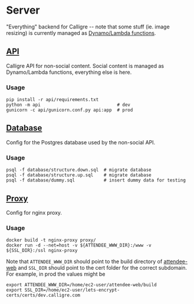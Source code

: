 # Server
"Everything" backend for Calligre -- note that some stuff (ie. image resizing)
is currently managed as
[Dynamo/Lambda functions](https://github.com/calligre/lambda-functions).

## [API](api/)
Calligre API for non-social content. Social content is managed as Dynamo/Lambda
functions, everything else is here.

### Usage

    pip install -r api/requirements.txt
    python -m api                             # dev
    gunicorn -c api/gunicorn.conf.py api:app  # prod

## [Database](database/)
Config for the Postgres database used by the non-social API.

### Usage

    psql -f database/structure.down.sql  # migrate database
    psql -f database/structure.up.sql    # migrate database
    psql -f database/dummy.sql           # insert dummy data for testing

## [Proxy](proxy/)
Config for nginx proxy.

### Usage

    docker build -t nginx-proxy proxy/
    docker run -d --net=host -v ${ATTENDEE_WWW_DIR}:/www -v ${SSL_DIR}:/ssl nginx-proxy

Note that `ATTENDEE_WWW_DIR` should point to the build directory of
[attendee-web](https://github.com/calligre/attendee-web) and `SSL_DIR` should
point to the cert folder for the correct subdomain. For example, in prod the
values might be

    export ATTENDEE_WWW_DIR=/home/ec2-user/attendee-web/build
    export SSL_DIR=/home/ec2-user/lets-encrypt-certs/certs/dev.calligre.com
